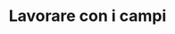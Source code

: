 ﻿---
title: Lavorare con i campi
type: docs
weight: 30
url: /it/python-java/working-with-fields/
---
